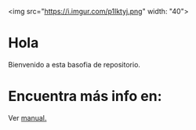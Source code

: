 
<img src="https://i.imgur.com/p1lktyj.png" width: "40">

# Hola
Bienvenido a esta basofia de repositorio.

# Encuentra más info en: 
Ver [manual.](docs/Info.md)
